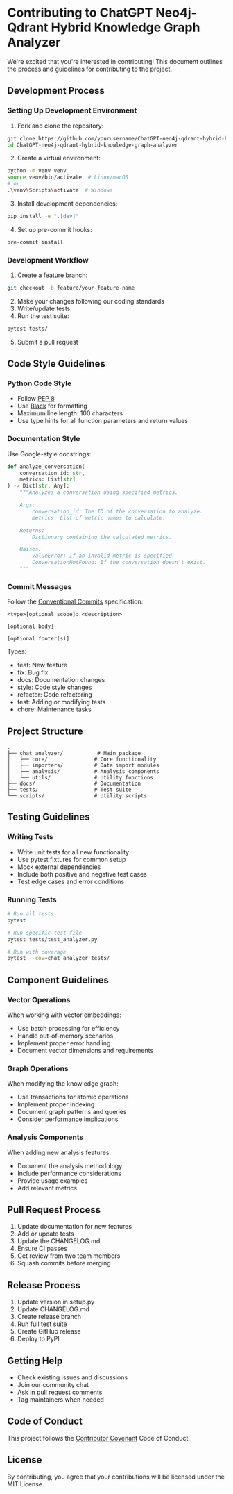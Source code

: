 # Contributing to ChatGPT Neo4j-Qdrant Hybrid Knowledge Graph Analyzer

We're excited that you're interested in contributing! This document outlines the process and guidelines for contributing to the project.

## Development Process

### Setting Up Development Environment

1. Fork and clone the repository:
```bash
git clone https://github.com/yourusername/ChatGPT-neo4j-qdrant-hybrid-knowledge-graph-analyzer.git
cd ChatGPT-neo4j-qdrant-hybrid-knowledge-graph-analyzer
```

2. Create a virtual environment:
```bash
python -m venv venv
source venv/bin/activate  # Linux/macOS
# or
.\venv\Scripts\activate  # Windows
```

3. Install development dependencies:
```bash
pip install -e ".[dev]"
```

4. Set up pre-commit hooks:
```bash
pre-commit install
```

### Development Workflow

1. Create a feature branch:
```bash
git checkout -b feature/your-feature-name
```

2. Make your changes following our coding standards
3. Write/update tests
4. Run the test suite:
```bash
pytest tests/
```

5. Submit a pull request

## Code Style Guidelines

### Python Code Style

- Follow [PEP 8](https://www.python.org/dev/peps/pep-0008/)
- Use [Black](https://github.com/psf/black) for formatting
- Maximum line length: 100 characters
- Use type hints for all function parameters and return values

### Documentation Style

Use Google-style docstrings:

```python
def analyze_conversation(
    conversation_id: str,
    metrics: List[str]
) -> Dict[str, Any]:
    """Analyzes a conversation using specified metrics.

    Args:
        conversation_id: The ID of the conversation to analyze.
        metrics: List of metric names to calculate.

    Returns:
        Dictionary containing the calculated metrics.

    Raises:
        ValueError: If an invalid metric is specified.
        ConversationNotFound: If the conversation doesn't exist.
    """
```

### Commit Messages

Follow the [Conventional Commits](https://www.conventionalcommits.org/) specification:

```
<type>[optional scope]: <description>

[optional body]

[optional footer(s)]
```

Types:
- feat: New feature
- fix: Bug fix
- docs: Documentation changes
- style: Code style changes
- refactor: Code refactoring
- test: Adding or modifying tests
- chore: Maintenance tasks

## Project Structure

```
.
├── chat_analyzer/           # Main package
│   ├── core/               # Core functionality
│   ├── importers/          # Data import modules
│   ├── analysis/           # Analysis components
│   └── utils/              # Utility functions
├── docs/                   # Documentation
├── tests/                  # Test suite
└── scripts/                # Utility scripts
```

## Testing Guidelines

### Writing Tests

- Write unit tests for all new functionality
- Use pytest fixtures for common setup
- Mock external dependencies
- Include both positive and negative test cases
- Test edge cases and error conditions

### Running Tests

```bash
# Run all tests
pytest

# Run specific test file
pytest tests/test_analyzer.py

# Run with coverage
pytest --cov=chat_analyzer tests/
```

## Component Guidelines

### Vector Operations

When working with vector embeddings:
- Use batch processing for efficiency
- Handle out-of-memory scenarios
- Implement proper error handling
- Document vector dimensions and requirements

### Graph Operations

When modifying the knowledge graph:
- Use transactions for atomic operations
- Implement proper indexing
- Document graph patterns and queries
- Consider performance implications

### Analysis Components

When adding new analysis features:
- Document the analysis methodology
- Include performance considerations
- Provide usage examples
- Add relevant metrics

## Pull Request Process

1. Update documentation for new features
2. Add or update tests
3. Update the CHANGELOG.md
4. Ensure CI passes
5. Get review from two team members
6. Squash commits before merging

## Release Process

1. Update version in setup.py
2. Update CHANGELOG.md
3. Create release branch
4. Run full test suite
5. Create GitHub release
6. Deploy to PyPI

## Getting Help

- Check existing issues and discussions
- Join our community chat
- Ask in pull request comments
- Tag maintainers when needed

## Code of Conduct

This project follows the [Contributor Covenant](https://www.contributor-covenant.org/version/2/0/code_of_conduct/) Code of Conduct.

## License

By contributing, you agree that your contributions will be licensed under the MIT License.